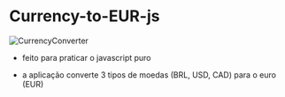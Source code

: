 # Currency-to-EUR-js

![CurrencyConverter](https://user-images.githubusercontent.com/60307596/85490279-de2edb00-b5a7-11ea-9d5b-995f0eaf12a6.PNG)

- feito para praticar o javascript puro

- a aplicação converte 3 tipos de moedas (BRL, USD, CAD) para o euro (EUR)


